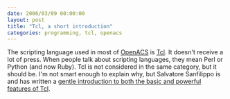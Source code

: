 ```yaml
---
date: 2006/03/09 00:00:00
layout: post
title: "Tcl, a short introduction"
categories: programming, tcl, openacs
---
```


The scripting language used in most of [OpenACS](http://openacs.org) is [Tcl](http://tcl.tk). It doesn't receive a lot of press. When people talk about scripting languages, they mean Perl or Python (and now Ruby). Tcl is not considered in the same category, but it should be. I'm not smart enough to explain why, but Salvatore Sanfilippo is and has written a [gentle introduction to both the basic and powerful features of Tcl](http://antirez.com/articoli/tclmisunderstood.html).